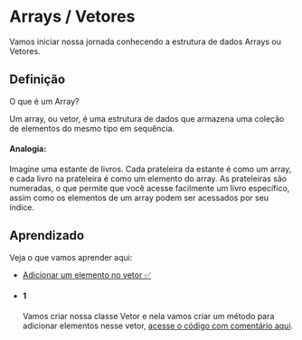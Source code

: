 
# Arrays / Vetores

Vamos iniciar nossa jornada conhecendo a estrutura de dados Arrays ou Vetores.

## Definição

O que é um Array?

Um array, ou vetor, é uma estrutura de dados que armazena uma coleção de elementos do mesmo tipo em sequência. 

#### Analogia:

Imagine uma estante de livros. Cada prateleira da estante é como um array, e cada livro na prateleira é como um elemento do array. As prateleiras são numeradas, o que permite que você acesse facilmente um livro específico, assim como os elementos de um array podem ser acessados por seu índice.

## Aprendizado

Veja o que vamos aprender aqui:
 - [Adicionar um elemento no vetor ✅](#1)

- #### 1
     Vamos criar nossa classe Vetor e nela vamos criar um método para adicionar elementos nesse vetor, [acesse o código com comentário aqui](https://github.com/uluizeduardo/Estrutura-de-Dados/blob/main/Estrutura-de-Dados/src/arrays/exemplo1/Vetor.java).
